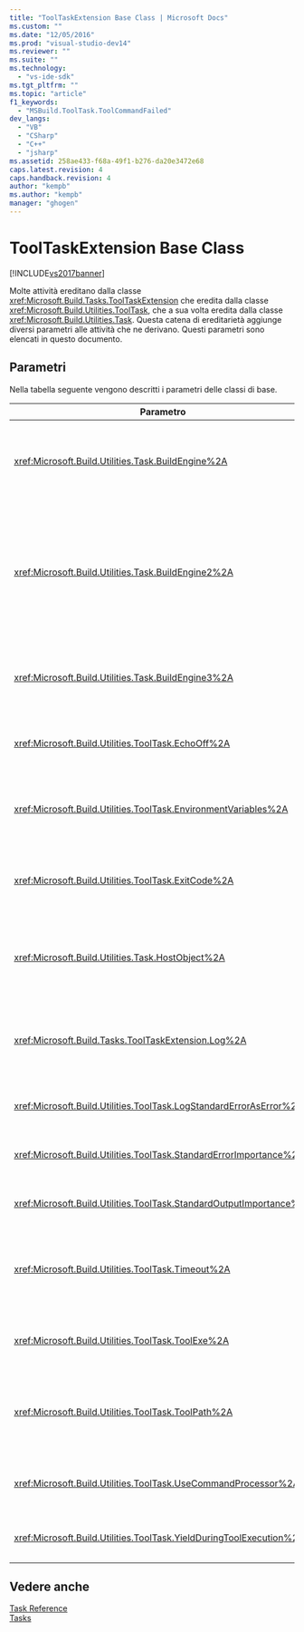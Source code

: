 ```yaml
---
title: "ToolTaskExtension Base Class | Microsoft Docs"
ms.custom: ""
ms.date: "12/05/2016"
ms.prod: "visual-studio-dev14"
ms.reviewer: ""
ms.suite: ""
ms.technology: 
  - "vs-ide-sdk"
ms.tgt_pltfrm: ""
ms.topic: "article"
f1_keywords: 
  - "MSBuild.ToolTask.ToolCommandFailed"
dev_langs: 
  - "VB"
  - "CSharp"
  - "C++"
  - "jsharp"
ms.assetid: 258ae433-f68a-49f1-b276-da20e3472e68
caps.latest.revision: 4
caps.handback.revision: 4
author: "kempb"
ms.author: "kempb"
manager: "ghogen"
---
```

# ToolTaskExtension Base Class
[!INCLUDE[vs2017banner](../code-quality/includes/vs2017banner.md)]

Molte attività ereditano dalla classe <xref:Microsoft.Build.Tasks.ToolTaskExtension> che eredita dalla classe <xref:Microsoft.Build.Utilities.ToolTask>, che a sua volta eredita dalla classe <xref:Microsoft.Build.Utilities.Task>.  Questa catena di ereditarietà aggiunge diversi parametri alle attività che ne derivano.  Questi parametri sono elencati in questo documento.  
  
## Parametri  
 Nella tabella seguente vengono descritti i parametri delle classi di base.  
  
|Parametro|Descrizione|  
|---------------|-----------------|  
|<xref:Microsoft.Build.Utilities.Task.BuildEngine%2A>|Parametro <xref:Microsoft.Build.Framework.IBuildEngine> facoltativo.<br /><br /> Specifica l'interfaccia del motore di compilazione disponibile per le attività.  Il motore di compilazione imposta automaticamente questo parametro per consentire alle attività di richiamarlo.|  
|<xref:Microsoft.Build.Utilities.Task.BuildEngine2%2A>|Parametro <xref:Microsoft.Build.Framework.IBuildEngine2> facoltativo.<br /><br /> Specifica l'interfaccia del motore di compilazione disponibile per le attività.  Il motore di compilazione imposta automaticamente questo parametro per consentire alle attività di richiamarlo.<br /><br /> Questa è una proprietà che consente agli autori di attività che ereditano da questa classe di non dovere eseguire il cast da `IBuildEngine` a `IBuildEngine2`.|  
|<xref:Microsoft.Build.Utilities.Task.BuildEngine3%2A>|Parametro <xref:Microsoft.Build.Framework.IBuildEngine3> facoltativo.<br /><br /> Specifica l'interfaccia del motore di compilazione fornita dall'host.|  
|<xref:Microsoft.Build.Utilities.ToolTask.EchoOff%2A>|Parametro `bool` facoltativo.<br /><br /> Se impostato su `true`, questa attività passa **\/Q** alla riga di comando cmd.exe in modo che la riga di comando non venga copiata in stdout.|  
|<xref:Microsoft.Build.Utilities.ToolTask.EnvironmentVariables%2A>|Parametro di matrice `String` facoltativo.<br /><br /> Matrice di coppie di variabili di ambiente, separate da segni di uguale.  Queste variabili vengono passate all'eseguibile generato in aggiunta a o con override selettivo del blocco di ambiente standard.|  
|<xref:Microsoft.Build.Utilities.ToolTask.ExitCode%2A>|Parametro di sola lettura di output `Int32` facoltativo.<br /><br /> Specifica il codice di uscita fornito dal comando eseguito.  Se l'attività ha registrato errori, ma il processo ha un codice di uscita pari a 0 \(esito positivo\), il parametro viene impostato su \-1.|  
|<xref:Microsoft.Build.Utilities.Task.HostObject%2A>|Parametro <xref:Microsoft.Build.Framework.ITaskHost> facoltativo.<br /><br /> Specifica l'istanza dell'oggetto host \(può essere null\).  Il motore di compilazione imposta questa proprietà se l'IDE host ha associato un oggetto host a questa particolare attività.|  
|<xref:Microsoft.Build.Tasks.ToolTaskExtension.Log%2A>|Parametro di sola lettura <xref:Microsoft.Build.Utilities.TaskLoggingHelper> facoltativo.<br /><br /> Ottiene un'istanza di una classe <xref:Microsoft.Build.Tasks.TaskLoggingHelperExtension> che contiene metodi di registrazione delle attività.|  
|<xref:Microsoft.Build.Utilities.ToolTask.LogStandardErrorAsError%2A>|Parametro `bool` facoltativo.<br /><br /> Se `true`, tutti i messaggi ricevuti nel flusso di errori standard vengono registrati come errori.|  
|<xref:Microsoft.Build.Utilities.ToolTask.StandardErrorImportance%2A>|Parametro `String` facoltativo.<br /><br /> Importanza con cui registrare il testo dal flusso di output standard.|  
|<xref:Microsoft.Build.Utilities.ToolTask.StandardOutputImportance%2A>|Parametro `String` facoltativo.<br /><br /> Importanza con cui registrare il testo dal flusso di output standard.|  
|<xref:Microsoft.Build.Utilities.ToolTask.Timeout%2A>|Parametro virtuale `Int32` facoltativo.<br /><br /> Specifica la quantità di tempo, in millisecondi, dopo i quali l'eseguibile dell'attività viene terminato.  Il valore predefinito è `Int.MaxValue`, che indica che non esiste alcun periodo di timeout. Il timeout è espresso in millisecondi.|  
|<xref:Microsoft.Build.Utilities.ToolTask.ToolExe%2A>|Parametro virtuale `string` facoltativo.<br /><br /> I progetti possono implementarlo per eseguire l'override di un ToolName.  Le attività possono eseguirne l'override per conservare il ToolName.|  
|<xref:Microsoft.Build.Utilities.ToolTask.ToolPath%2A>|Parametro `string` facoltativo.<br /><br /> Specifica la posizione da cui l'attività carica il file eseguibile sottostante.  Se questo parametro viene omesso, l'attività usa il percorso di installazione SDK corrispondente alla versione del framework che esegue [!INCLUDE[vstecmsbuild](../extensibility/internals/includes/vstecmsbuild_md.md)].|  
|<xref:Microsoft.Build.Utilities.ToolTask.UseCommandProcessor%2A>|Parametro `bool` facoltativo.<br /><br /> Se `true`, questa attività crea un file batch per la riga di comando e lo esegue mediante il processore dei comandi anziché eseguire direttamente il comando.|  
|<xref:Microsoft.Build.Utilities.ToolTask.YieldDuringToolExecution%2A>|Parametro `bool` facoltativo.<br /><br /> Se `true`, questa attività restituisce il nodo quando l'attività è in esecuzione.|  
  
## Vedere anche  
 [Task Reference](../msbuild/msbuild-task-reference.md)   
 [Tasks](../msbuild/msbuild-tasks.md)